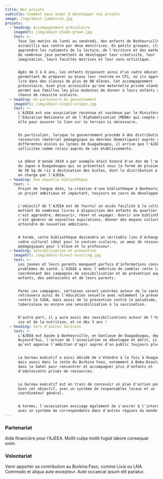 ```yaml
---
title: Nos projets
subtitle: Comment nous aider à développer nos projets
image: /img/about-jumbotron.jpg
projets:
  - heading: Accompagnement préscolaire
    imageUrl: /img/about-shade-grown.jpg
    text: >-
      Tous les matins du lundi au vendredi, des enfants de Bonheurville sont
      accueillis aux centre par deux monitrices. En petits groupes, ils vont
      apprendre les rudiments de la lecture, de l'écriture et des mathématiques.
      De nombreux jeux permettent de développer leur créativité, leur
      imagination, leurs facultés motrices et leur sens artistique.


      Âgés de 3 à 6 ans, les enfants disposent ainsi d'un cadre éducatif
      permettant de préparer au mieux leur rentrée en CP1, où ils apprendront à
      lire dans des classes de plus de 80 élèves. Cet accompagnement
      préscolaire, bien plus accessible qu'une maternelle privée standard,
      permet aux familles les plus modestes de donner à leurs enfants une réelle
      chance de réussite scolaire.
  - heading: Un partenaire du gouvernement
    imageUrl: /img/about-single-origin.jpg
    text: >-
      L'AJEEA est une association reconnue et soutenue par le Ministère de
      l'Education Nationale et de l'Alphabétisation (MENA) qui compte donc sur
      elle pour assurer le lien sur le terrain si nécessaire.


      En particulier, lorsque le gouvernement procède à des distributions de
      ressources (matériel pédagogique ou denrées domestiques) auprès de
      différentes écoles ou lycées de Ouagadougou, il arrive que l'AJEEA soit
      sollicitée comme relais auprès de ces établissements.


      Le début d'année 2019 a par exemple était honoré d'un don de l'ambassade
      du Japon à Ouagadougou qui se présentait sous la forme de plusieurs sacs
      de 50 kg de riz à destination des écoles, dont la distribution a été prise
      en charge par l'AJEEA.
  - heading: Une nouvelle bibliothèque
    text: >-
      Projet de longue date, la création d'une bibliothèque à Bonheurville est
      un projet ambitieux et impactant, toujours en cours de développement.


      L'objectif de l'AJEEA est de fournir un accès facilité à la culture en
      mettant de nombreux livres à disposition des enfants du quartier. Lire,
      c'est apprendre, découvrir, rêver et voyager. Ouvrir une bibliothèque,
      c'est générer de nouvelles aspirations, donner des moyens culturels pour
      atteindre de nouvelles ambitions.


      A terme, cette bibliothèque deviendra un véritable lieu d'échange, un
      cadre culturel idéal pour le soutien scolaire, un amas de ressources
      pédagogiques pour l'élève et le professeur.
  - heading: Sensibilisation et prévention
    imageUrl: /img/about-direct-sourcing.jpg
    text: >-
      Les jeunes et leurs parents manquent parfois d'informations concernant les
      problèmes de santé. L'AJEEA a donc l'ambition de combler cette lacune en
      coordonnant des campagnes de sensibilisation et de prévention auprès des
      enfants, des adolescents et de leurs parents.


      Parmi ces campagnes, certaines seront centrées autour de la santé. On
      retrouvera ainsi de l'éducation sexuelle avec notamment la prévention
      contre le SIDA, mais aussi de la prévention contre le paludisme, la
      tuberculose ou encore une sensibilisation à la vaccination.


      D'autre part, il y aura aussi des sensibilisations autour de l'hygiène de
      vie et de la nutrition, et ce dès 3 ans !
  - heading: Vers d'autres horizons
    text: >-
      L'AJEEA est basée à Bonheurville, en banlieue de Ouagadougou, depuis 2013.
      Aujourd'hui, l'action de l'association se développe et mûrit, si bien
      qu'est apparue l'ambition d'agir auprès d'un public toujours plus large.


      Le bureau exécutif a ainsi décidé de s'étendre à la fois à Ouagadougou,
      mais aussi dans le reste du Burkina Faso, notamment à Bobo-Dioulasso et
      dans le Sahel pour rencontrer et accompagner plus d'enfants et
      d'adolescents privés de ressources.


      Le bureau exécutif est en train de concevoir un plan d'action pour mener à
      bien cet objectif, avec un système de responsables locaux et un
      coordinateur général.


      A termes, l'association envisage également de s'ancrer à l'international
      avec un système de correspondants dans d'autres régions du monde.
---
```

### Partenariat

Aide financière pour l'AJEEA. Mollit culpa mollit fugiat labore consequat enim.

### Volontariat

Venir apporter sa contribution au Burkina Faso, comme Livia ou LNA. Commodo et aliqua aute excepteur. Aute occaecat ipsum elit pariatur.


